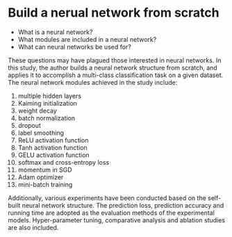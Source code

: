 # Build a nerual network from scratch

- What is a neural network?
- What modules are included in a neural network?
- What can neural networks be used for?

These questions may have plagued those interested in neural networks. In this study, the author builds a neural network structure from scratch, and applies it to accomplish a multi-class classification task on a given dataset. The neural network modules achieved in the study include: 
1. multiple hidden layers
2. Kaiming initialization
3. weight decay
4. batch normalization
5. dropout
6. label smoothing
7. ReLU activation function
8. Tanh activation function
9. GELU activation function
10. softmax and cross-entropy loss
11. momentum in SGD
12. Adam optimizer
13. mini-batch training

Additionally, various experiments have been conducted based on the self-built neural network structure. The prediction loss, prediction accuracy and running time are adopted as the evaluation methods of the experimental models. Hyper-parameter tuning, comparative analysis and ablation studies are also included.

